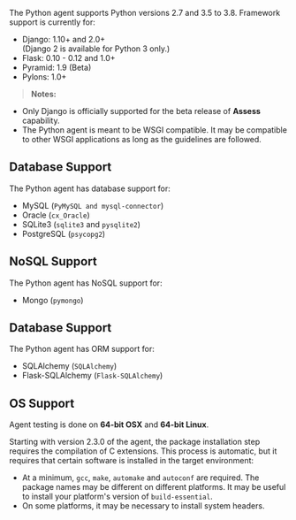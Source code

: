 <!-- 
title: "Supported Technologies"
description: "List of supported technologies"
tags: "installation Python agent frameworks support package"
-->

The Python agent supports Python versions 2.7 and 3.5 to 3.8. Framework support is currently for:

* Django: 1.10+ and 2.0+ <br> (Django 2 is available for Python 3 only.)
* Flask: 0.10 - 0.12 and 1.0+
* Pyramid: 1.9 (Beta)
* Pylons: 1.0+

>**Notes:** 
 * Only Django is officially supported for the beta release of **Assess** capability.
* The Python agent is meant to be WSGI compatible. It may be compatible to other WSGI applications as long as the guidelines are followed.


## Database Support

The Python agent has database support for:

* MySQL (`PyMySQL and mysql-connector`)
* Oracle (`cx_Oracle`)
* SQLite3 (`sqlite3` and `pysqlite2`)
* PostgreSQL (`psycopg2`)

## NoSQL Support

The Python agent has NoSQL support for:

* Mongo (`pymongo`)

## Database Support

The Python agent has ORM support for:

* SQLAlchemy (`SQLAlchemy`)
* Flask-SQLAlchemy (`Flask-SQLAlchemy`)

## OS Support

Agent testing is done on **64-bit OSX** and **64-bit Linux**.

Starting with version 2.3.0 of the agent, the package installation step requires the compilation of C extensions. This process is automatic, but it requires that certain software is installed in the target environment: 

* At a minimum, `gcc`, `make`, `automake` and `autoconf` are required. The package names may be different on different platforms. It may be useful to install your platform's version of `build-essential`.
* On some platforms, it may be necessary to install system headers.

